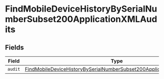 # FindMobileDeviceHistoryBySerialNumberSubset200ApplicationXMLAudits


## Fields

| Field                                                                                                                                                                         | Type                                                                                                                                                                          | Required                                                                                                                                                                      | Description                                                                                                                                                                   |
| ----------------------------------------------------------------------------------------------------------------------------------------------------------------------------- | ----------------------------------------------------------------------------------------------------------------------------------------------------------------------------- | ----------------------------------------------------------------------------------------------------------------------------------------------------------------------------- | ----------------------------------------------------------------------------------------------------------------------------------------------------------------------------- |
| `audit`                                                                                                                                                                       | [FindMobileDeviceHistoryBySerialNumberSubset200ApplicationXMLAuditsAudit](../../models/operations/findmobiledevicehistorybyserialnumbersubset200applicationxmlauditsaudit.md) | :heavy_minus_sign:                                                                                                                                                            | N/A                                                                                                                                                                           |